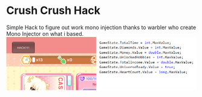 # Crush Crush Hack

Simple Hack to figure out work mono injection thanks to warbler who create Mono Injector on what i based.
![0](https://github.com/DeVianney/Crush_Crush_Diamond_Hack/blob/master/0.png)
